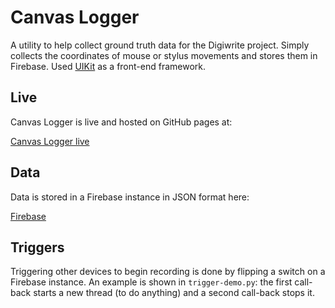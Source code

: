 # Canvas Logger
A utility to help collect ground truth data for the Digiwrite project.  Simply collects the coordinates of mouse or stylus movements and stores them in Firebase.  Used [UIKit](http://getuikit.com/) as a front-end framework.

## Live
Canvas Logger is live and hosted on GitHub pages at:

[Canvas Logger live](https://lichard49.github.io/canvas-logger)

## Data
Data is stored in a Firebase instance in JSON format here:

[Firebase](https://digiwrite.firebaseio.com/.json)

## Triggers
Triggering other devices to begin recording is done by flipping a switch on a Firebase instance.  An example is shown in `trigger-demo.py`: the first call-back starts a new thread (to do anything) and a second call-back stops it.